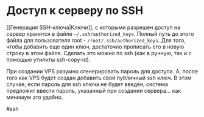# Доступ к серверу по SSH

[[Генерация SSH-ключа|Ключи]], с которыми разрешен доступ на сервер хранятся в файле `~/.ssh/authorized_keys`. Полный путь до этого файла для пользователя root - `/root/.ssh/authorized_keys`. Для того, чтобы добавить еще один ключ, достаточно прописать его в новую строку в этом файле. Сделать это можно по ssh (как в ручную, так и с помощью утилиты ssh-copy-id).

При создании VPS разумно сгенерировать пароль для доступа. А, после того как VPS будет создан добавить свой публичный ssh ключ. В этом случае, если пароль для ssh ключа не будет введён, система предложит ввести пароль, указанный при создании сервера... как минимум это удобно.

#ssh